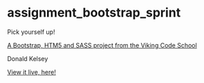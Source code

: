 assignment_bootstrap_sprint
===========================

Pick yourself up!

[A Bootstrap, HTM5 and SASS project from the Viking Code School](http://www.vikingcodeschool.com)

Donald Kelsey

[View it live, here!](shadefinale.github.io/assignment_bootstrap_sprint/index.html)
